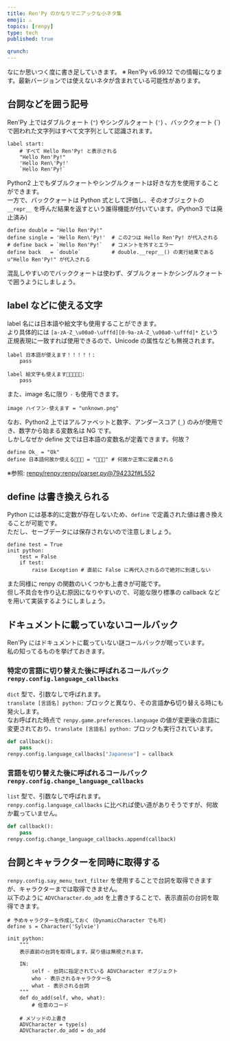 ```yaml
---
title: Ren'Py のかなりマニアックな小ネタ集
emoji: ⚠️
topics: [renpy]
type: tech
published: true

qrunch:
---
```


なにか思いつく度に書き足していきます。
※ Ren'Py v6.99.12 での情報になります。最新バージョンでは使えないネタが含まれている可能性があります。

## 台詞などを囲う記号

Ren'Py 上ではダブルクォート (`"`) やシングルクォート (`'`) 、バッククォート (`) で囲われた文字列はすべて文字列として認識されます。

``` renpy
label start:
    # すべて Hello Ren'Py! と表示される
    "Hello Ren'Py!"
    'Hello Ren\'Py!'
    `Hello Ren'Py!`
```

Python2 上でもダブルクォートやシングルクォートは好きな方を使用することができます。  
一方で、バッククォートは Python 式として評価し、そのオブジェクトの `__repr__` を呼んだ結果を返すという誰得機能が付いています。(Python3 では廃止済み)  

``` renpy
define double = "Hello Ren'Py!"
define single = 'Hello Ren\'Py!'  # この2つは Hello Ren'Py! が代入される
# define back = `Hello Ren'Py!`   # コメントを外すとエラー
define back   = `double`          # double.__repr__() の実行結果である u"Hello Ren'Py!" が代入される
```

混乱しやすいのでバッククォートは使わず、ダブルクォートかシングルクォートで囲うようにしましょう。

## label などに使える文字

label 名には日本語や絵文字も使用することができます。  
より具体的には `[a-zA-Z_\u00a0-\ufffd][0-9a-zA-Z_\u00a0-\ufffd]*` という正規表現に一致すれば使用できるので、Unicode の属性なども無視されます。  

``` renpy
label 日本語が使えます！！！！！:
    pass

label 絵文字も使えます🎉🎉🎉🎉🎉:
    pass
```

また、image 名に限り `-` も使用できます。

``` renpy
image ハイフン-使えます = "unknown.png"
```

なお、Python2 上ではアルファベットと数字、アンダースコア (`_`) のみが使用でき、数字から始まる変数名は NG です。  
しかしなぜか define 文では日本語の変数名が定義できます。何故？

``` renpy
define Ok_ = "Ok"
define 日本語何故か使える🤔🤔🤔 = "🤔🤔🤔" # 何故か正常に定義される
```

※参照: [renpy/renpy:renpy/parser.py@794232f#L552](https://github.com/renpy/renpy/blob/794232f8ba3c71d8c46c4a17e4de5a8c9dbb0c0f/renpy/parser.py#L552)

## define は書き換えられる

Python には基本的に定数が存在しないため、`define` で定義された値は書き換えることが可能です。  
ただし、セーブデータには保存されないので注意しましょう。  

``` renpy
define test = True
init python:
    test = False
    if test:
        raise Exception # 直前に False に再代入されるので絶対に到達しない
```

また同様に renpy の関数のいくつかも上書きが可能です。  
但し不具合を作り込む原因になりやすいので、可能な限り標準の callback などを用いて実装するようにしましょう。  

## ドキュメントに載っていないコールバック

Ren'Py にはドキュメントに載っていない謎コールバックが眠っています。  
私の知ってるものを挙げておきます。  

### 特定の言語に切り替えた後に呼ばれるコールバック `renpy.config.language_callbacks`

`dict` 型で、引数なしで呼ばれます。  
`translate [言語名] python:` ブロックと異なり、その言語**から**切り替える時にも発火します。  
なお呼ばれた時点で `renpy.game.preferences.language` の値が変更後の言語に変更されており、`translate [言語名] python:` ブロックも実行されています。  

``` py
def callback():
    pass
renpy.config.language_callbacks["Japanese"] = callback
```

### 言語を切り替えた後に呼ばれるコールバック `renpy.config.change_language_callbacks`

`list` 型で、引数なしで呼ばれます。  
`renpy.config.language_callbacks` に比べれば使い道がありそうですが、何故か載っていません。  

``` py
def callback():
    pass
renpy.config.change_language_callbacks.append(callback)
```

## 台詞とキャラクターを同時に取得する

`renpy.config.say_menu_text_filter` を使用することで台詞を取得できますが、キャラクターまでは取得できません。  
以下のように `ADVCharacter.do_add` を上書きすることで、表示直前の台詞を取得できます。  

``` renpy
# 予めキャラクターを作成しておく (DynamicCharacter でも可)
define s = Character('Sylvie')

init python:
    """
    表示直前の台詞を取得します。戻り値は無視されます。

    IN:
        self - 台詞に指定されている ADVCharacter オブジェクト
        who - 表示されるキャラクター名
        what - 表示される台詞
    """
    def do_add(self, who, what):
        # 任意のコード

    # メソッドの上書き
    ADVCharacter = type(s)
    ADVCharacter.do_add = do_add
```
